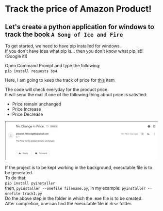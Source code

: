 # Track the price of Amazon Product!
## Let's create a python application for windows to track the book `A Song of Ice and Fire`

To get started, we need to have pip installed for windows.<br>
If you don't have idea what pip is... then you don't know what pip is!!! (Google it!)<br>

Open Command Prompt and type the following:<br>
`pip install requests bs4`
<br>

Here, I am going to keep the track of price for <a href="https://www.amazon.in/Song-Ice-Fire-Thrones-Complete/dp/0007477155/ref=sr_1_1?crid=3ILLV1VL7EKH8&keywords=a+song+of+ice+and+fire&qid=1568283272&s=gateway&sprefix=a+song%2Caps%2C278&sr=8-1">this</a> item<br>

The code will check everyday for the product price.<br>
It will send the mail if one of the following thing about price is satisfied:<br>
- Price remain unchanged
- Price Increase
- Price Decrease <br>

<img src="https://github.com/PriyanshT/track-amazon-price/blob/master/mail.jpg">

If the project is to be kept working in the background, executable file is to be generated.<br>
To do that:<br>
`pip install pyinstaller`<br>
then,
`pyinstaller --onefile filename.py`, in my example: `pyinstaller --onefile track1.py`<br>
Do the above step in the folder in which the .exe file is to be created.<br>
After completion, one can find the executable file in `disc` folder.
